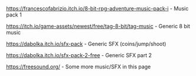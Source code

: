 https://francescofabrizio.itch.io/8-bit-rpg-adventure-music-pack-i  - Music pack 1  

https://itch.io/game-assets/newest/free/tag-8-bit/tag-music         - Generic 8 bit music

https://dabolka.itch.io/sfx-pack                                    - Generic SFX (coins/jump/shoot)

https://dabolka.itch.io/sfx-pack-2-free                             - Generic SFX part 2

https://freesound.org/                                              - Some more music/SFX in this page
